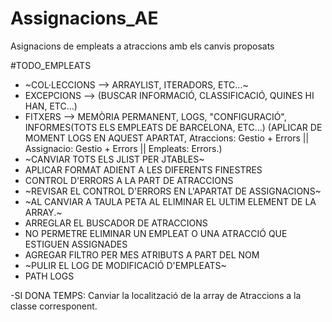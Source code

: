 # Assignacions_AE
Asignacions de empleats a atraccions amb els canvis proposats


#TODO_EMPLEATS
- ~COL·LECCIONS --> ARRAYLIST, ITERADORS, ETC...~
- EXCEPCIONS --> (BUSCAR INFORMACIÓ, CLASSIFICACIÓ, QUINES HI HAN, ETC...)
- FITXERS --> MEMÒRIA PERMANENT, LOGS, "CONFIGURACIÓ", INFORMES(TOTS ELS EMPLEATS DE BARCELONA, ETC...) (APLICAR DE MOMENT LOGS EN AQUEST APARTAT,  Atraccions: Gestio + Errors || Assignacio: Gestio + Errors || Empleats: Errors.)
- ~CANVIAR TOTS ELS JLIST PER JTABLES~
- APLICAR FORMAT ADIENT A LES DIFERENTS FINESTRES
- CONTROL D'ERRORS A LA PART DE ATRACCIONS
- ~REVISAR EL CONTROL D'ERRORS EN L'APARTAT DE ASSIGNACIONS~
- ~AL CANVIAR A TAULA PETA AL ELIMINAR EL ULTIM ELEMENT DE LA ARRAY.~
- ARREGLAR EL BUSCADOR DE ATRACCIONS
- NO PERMETRE ELIMINAR UN EMPLEAT O UNA ATRACCIÓ QUE ESTIGUEN ASSIGNADES
- AGREGAR FILTRO PER MES ATRIBUTS A PART DEL NOM
- ~PULIR EL LOG DE MODIFICACIÓ D'EMPLEATS~
- PATH LOGS




-SI DONA TEMPS: Canviar la localització de la array de Atraccions a la classe corresponent.